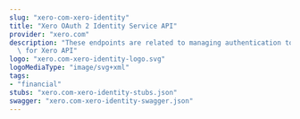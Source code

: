 ```yaml
---
slug: "xero-com-xero-identity"
title: "Xero OAuth 2 Identity Service API"
provider: "xero.com"
description: "These endpoints are related to managing authentication tokens and identity\
  \ for Xero API"
logo: "xero.com-xero-identity-logo.svg"
logoMediaType: "image/svg+xml"
tags:
- "financial"
stubs: "xero.com-xero-identity-stubs.json"
swagger: "xero.com-xero-identity-swagger.json"
---
```


